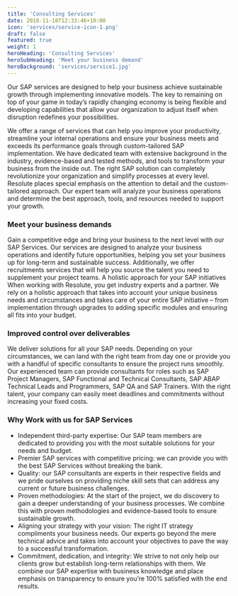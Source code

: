 ```yaml
---
title: 'Consulting Services'
date: 2018-11-18T12:33:46+10:00
icon: 'services/service-icon-1.png'
draft: false
featured: true
weight: 1
heroHeading: 'Consulting Services'
heroSubHeading: 'Meet your business demand'
heroBackground: 'services/service1.jpg'
---
```


Our SAP services are designed to help your business achieve sustainable growth through implementing innovative models. The key to remaining on top of your game in today’s rapidly changing economy is being flexible and developing capabilities that allow your organization to adjust itself when disruption redefines your possibilities.


We offer a range of services that can help you improve your productivity, streamline your internal operations and ensure your business meets and exceeds its performance goals through custom-tailored SAP implementation. We have dedicated team with extensive background in the industry, evidence-based and tested methods, and tools to transform your business from the inside out. 
The right SAP solution can completely revolutionize your organization and simplify processes at every level. Resolute places special emphasis on the attention to detail and the custom-tailored approach. Our expert team will analyze your business operations and determine the best approach, tools, and resources needed to support your growth. 

### Meet your business demands 
Gain a competitive edge and bring your business to the next level with our SAP Services. Our services are designed to analyze your business operations and identify future opportunities, helping you set your business up for long-term and sustainable success. Additionally, we offer recruitments services that will help you source the talent you need to supplement your project teams. 
A holistic approach for your SAP initiatives 
When working with Resolute, you get industry experts and a partner. We rely on a holistic approach that takes into account your unique business needs and circumstances and takes care of your entire SAP initiative – from implementation through upgrades to adding specific modules and ensuring all fits into your budget. 

### Improved control over deliverables 
We deliver solutions for all your SAP needs. Depending on your circumstances, we can land with the right team from day one or provide you with a handful of specific consultants to ensure the project runs smoothly. Our experienced team can provide consultants for roles such as SAP Project Managers, SAP Functional and Technical Consultants, SAP ABAP Technical Leads and Programmers, SAP QA and SAP Trainers. With the right talent, your company can easily meet deadlines and commitments without increasing your fixed costs. 
 
### Why Work with us for SAP Services 
- Independent third-party expertise: Our SAP team members are dedicated to providing you with the most suitable solutions for your needs and budget. 
- Premier SAP services with competitive pricing: we can provide you with the best SAP Services without breaking the bank. 
- Quality: our SAP consultants are experts in their respective fields and we pride ourselves on providing niche skill sets that can address any current or future business challenges. 
- Proven methodologies: At the start of the project, we do discovery to gain a deeper understanding of your business processes. We combine this with proven methodologies and evidence-based tools to ensure sustainable growth. 
- Aligning your strategy with your vision: The right IT strategy compliments your business needs. Our experts go beyond the mere technical advice and takes into account your objectives to pave the way to a successful transformation. 
- Commitment, dedication, and integrity: We strive to not only help our clients grow but establish long-term relationships with them. We combine our SAP expertise with business knowledge and place emphasis on transparency to ensure you’re 100% satisfied with the end results.